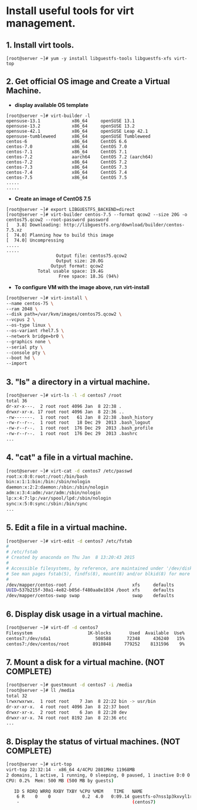 # Install useful tools for virt management.
## 1.	Install virt tools.
```
[root@server ~]# yum -y install libguestfs-tools libguestfs-xfs virt-top
```
## 2.	Get official OS image and Create a Virtual Machine.
- **display available OS template**
```
[root@server ~]# virt-builder -l 
opensuse-13.1            x86_64     openSUSE 13.1
opensuse-13.2            x86_64     openSUSE 13.2
opensuse-42.1            x86_64     openSUSE Leap 42.1
opensuse-tumbleweed      x86_64     openSUSE Tumbleweed
centos-6                 x86_64     CentOS 6.6
centos-7.0               x86_64     CentOS 7.0
centos-7.1               x86_64     CentOS 7.1
centos-7.2               aarch64    CentOS 7.2 (aarch64)
centos-7.2               x86_64     CentOS 7.2
centos-7.3               x86_64     CentOS 7.3
centos-7.4               x86_64     CentOS 7.4
centos-7.5               x86_64     CentOS 7.5
.....
.....
```
- **Create an image of CentOS 7.5**
```
[root@server ~]# export LIBGUESTFS_BACKEND=direct 
[root@server ~]# virt-builder centos-7.5 --format qcow2 --size 20G -o centos75.qcow2 --root-password password 
[   3.8] Downloading: http://libguestfs.org/download/builder/centos-7.5.xz
[  74.0] Planning how to build this image
[  74.0] Uncompressing
.....
.....
                   Output file: centos75.qcow2
                   Output size: 20.0G
                 Output format: qcow2
            Total usable space: 19.4G
                    Free space: 18.3G (94%)
```
- **To configure VM with the image above, run virt-install**
```sh
[root@server ~]# virt-install \
--name centos-75 \
--ram 2048 \
--disk path=/var/kvm/images/centos75.qcow2 \
--vcpus 2 \
--os-type linux \
--os-variant rhel7.5 \
--network bridge=br0 \
--graphics none \
--serial pty \
--console pty \
--boot hd \
--import
```
## 3.	"ls" a directory in a virtual machine.
```sh
[root@server ~]# virt-ls -l -d centos7 /root 
total 36
dr-xr-x---.  2 root root 4096 Jan  8 22:38 .
drwxr-xr-x. 17 root root 4096 Jan  8 22:36 ..
-rw-------.  1 root root   61 Jan  8 22:38 .bash_history
-rw-r--r--.  1 root root   18 Dec 29  2013 .bash_logout
-rw-r--r--.  1 root root  176 Dec 29  2013 .bash_profile
-rw-r--r--.  1 root root  176 Dec 29  2013 .bashrc
...
```
## 4.	"cat" a file in a virtual machine.
```sh
[root@server ~]# virt-cat -d centos7 /etc/passwd 
root:x:0:0:root:/root:/bin/bash
bin:x:1:1:bin:/bin:/sbin/nologin
daemon:x:2:2:daemon:/sbin:/sbin/nologin
adm:x:3:4:adm:/var/adm:/sbin/nologin
lp:x:4:7:lp:/var/spool/lpd:/sbin/nologin
sync:x:5:0:sync:/sbin:/bin/sync
...
```
## 5.	Edit a file in a virtual machine.
```sh
[root@server ~]# virt-edit -d centos7 /etc/fstab 
#
# /etc/fstab
# Created by anaconda on Thu Jan  8 13:20:43 2015
#
# Accessible filesystems, by reference, are maintained under '/dev/disk'
# See man pages fstab(5), findfs(8), mount(8) and/or blkid(8) for more info
#
/dev/mapper/centos-root /                       xfs     defaults        1 1
UUID=537b215f-30a1-4e82-b05d-f480aa8e1034 /boot xfs     defaults        1 2
/dev/mapper/centos-swap swap                    swap    defaults        0 0
```
## 6.	Display disk usage in a virtual machine.
```sh
[root@server ~]# virt-df -d centos7 
Filesystem                     1K-blocks       Used  Available  Use%
centos7:/dev/sda1                 508588      72348     436240   15%
centos7:/dev/centos/root         8910848     779252    8131596    9%
```
## 7.	Mount a disk for a virtual machine. (NOT COMPLETE)
```sh
[root@server ~]# guestmount -d centos7 -i /media 
[root@server ~]# ll /media 
total 32
lrwxrwxrwx.  1 root root    7 Jan  8 22:22 bin -> usr/bin
dr-xr-xr-x.  4 root root 4096 Jan  8 22:37 boot
drwxr-xr-x.  2 root root    6 Jan  8 22:20 dev
drwxr-xr-x. 74 root root 8192 Jan  8 22:36 etc
...
```
## 8.	Display the status of virtual machines. (NOT COMPLETE)
```sh
[root@server ~]# virt-top 
virt-top 22:32:14 - x86_64 4/4CPU 2801MHz 11968MB
2 domains, 1 active, 1 running, 0 sleeping, 0 paused, 1 inactive D:0 O:0 X:0
CPU: 0.2%  Mem: 500 MB (500 MB by guests)

   ID S RDRQ WRRQ RXBY TXBY %CPU %MEM    TIME   NAME
    6 R    0    0            0.2  4.0   0:09.14 guestfs-o7nss1p3kxvyl1r5
    -                                           (centos7)
```
